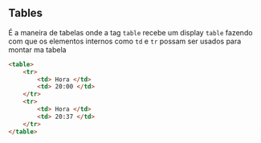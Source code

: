 ## Tables

É a maneira de tabelas onde a tag `table` recebe um display `table` fazendo com que os elementos internos como `td` e `tr` possam ser 
usados para montar ma tabela

```html
<table> 
    <tr>
        <td> Hora </td>
        <td> 20:00 </td>
    </tr>
    <tr>
        <td> Hora </td>
        <td> 20:37 </td>
    </tr>
</table>
```
